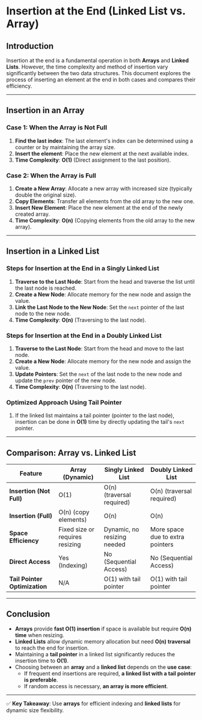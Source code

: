 # **Insertion at the End (Linked List vs. Array)**

## **Introduction**
Insertion at the end is a fundamental operation in both **Arrays** and **Linked Lists**. However, the time complexity and method of insertion vary significantly between the two data structures. This document explores the process of inserting an element at the end in both cases and compares their efficiency.

---

## **Insertion in an Array**
### **Case 1: When the Array is Not Full**
1. **Find the last index**: The last element's index can be determined using a counter or by maintaining the array size.
2. **Insert the element**: Place the new element at the next available index.
3. **Time Complexity**: **O(1)** (Direct assignment to the last position).

### **Case 2: When the Array is Full**
1. **Create a New Array**: Allocate a new array with increased size (typically double the original size).
2. **Copy Elements**: Transfer all elements from the old array to the new one.
3. **Insert New Element**: Place the new element at the end of the newly created array.
4. **Time Complexity**: **O(n)** (Copying elements from the old array to the new array).
---

## **Insertion in a Linked List**
### **Steps for Insertion at the End in a Singly Linked List**
1. **Traverse to the Last Node**: Start from the head and traverse the list until the last node is reached.
2. **Create a New Node**: Allocate memory for the new node and assign the value.
3. **Link the Last Node to the New Node**: Set the `next` pointer of the last node to the new node.
4. **Time Complexity**: **O(n)** (Traversing to the last node).

### **Steps for Insertion at the End in a Doubly Linked List**
1. **Traverse to the Last Node**: Start from the head and move to the last node.
2. **Create a New Node**: Allocate memory for the new node and assign the value.
3. **Update Pointers**: Set the `next` of the last node to the new node and update the `prev` pointer of the new node.
4. **Time Complexity**: **O(n)** (Traversing to the last node).

### **Optimized Approach Using Tail Pointer**
1. If the linked list maintains a tail pointer (pointer to the last node), insertion can be done in **O(1)** time by directly updating the tail's `next` pointer.

---

## **Comparison: Array vs. Linked List**
| Feature           | Array (Dynamic)         | Singly Linked List       | Doubly Linked List       |
|------------------|------------------------|--------------------------|--------------------------|
| **Insertion (Not Full)**  | O(1)                  | O(n) (traversal required) | O(n) (traversal required) |
| **Insertion (Full)**      | O(n) (copy elements) | O(n)                     | O(n)                     |
| **Space Efficiency**      | Fixed size or requires resizing | Dynamic, no resizing needed | More space due to extra pointers |
| **Direct Access**        | Yes (Indexing)       | No (Sequential Access)   | No (Sequential Access)   |
| **Tail Pointer Optimization** | N/A | O(1) with tail pointer | O(1) with tail pointer |

---

## **Conclusion**
- **Arrays** provide **fast O(1) insertion** if space is available but require **O(n) time** when resizing.
- **Linked Lists** allow dynamic memory allocation but need **O(n) traversal** to reach the end for insertion.
- Maintaining a **tail pointer** in a linked list significantly reduces the insertion time to **O(1)**.
- Choosing between an **array** and a **linked list** depends on the **use case**:
  - If frequent end insertions are required, **a linked list with a tail pointer is preferable**.
  - If random access is necessary, **an array is more efficient**.

---

✅ **Key Takeaway**: Use **arrays** for efficient indexing and **linked lists** for dynamic size flexibility.


